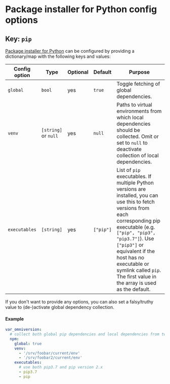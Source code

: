 # Package installer for Python config options

## Key: `pip`

[Package installer for Python](https://pypi.org/project/pip/) can be configured by providing a dictionary/map with the following keys and values:

| Config option | Type                 | Optional | Default   | Purpose                                                                                                                                                                                                                                                                                                                      |
|---------------|----------------------|----------|-----------|------------------------------------------------------------------------------------------------------------------------------------------------------------------------------------------------------------------------------------------------------------------------------------------------------------------------------|
| `global`      | `bool`               | yes      | `true`    | Toggle fetching of global dependencies.                                                                                                                                                                                                                                                                                      |
| `venv`        | `[string]` or `null` | yes      | `null`    | Paths to virtual environments from which local dependencies should be collected. Omit or set to `null` to deactivate collection of local dependencies.                                                                                                                                                                       |
| `executables` | `[string]`           | yes      | `["pip"]` | List of `pip` executables. If multiple Python versions are installed, you can use this to fetch versions from each corresponding pip executable (e.g. `["pip", "pip3", "pip3.7"]`). Use `["pip3"]` or equivalent if the host has no executable or symlink called `pip`. The first value in the array is used as the default. |

If you don't want to provide any options, you can also set a falsy/truthy value to (de-)activate global dependency collection.

#### Example

```yaml
var_omniversion:
  # collect both global pip dependencies and local dependencies from two virtual environments created using venv
  npm:
    global: true
    venv:
      - '/srv/foobar/current/env'
      - '/srv/foobar2/current/env'
    executables:
      # use both pip3.7 and pip version 2.x
      - pip3.7
      - pip
```
